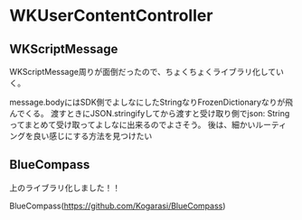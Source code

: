 # WKUserContentController

## WKScriptMessage

WKScriptMessage周りが面倒だったので、ちょくちょくライブラリ化していく。

message.bodyにはSDK側でよしなにしたStringなりFrozenDictionaryなりが飛んでくる。
渡すときにJSON.stringifyしてから渡すと受け取り側でjson: Stringってまとめて受け取ってよしなに出来るのでよさそう。
後は、細かいルーティングを良い感じにする方法を見つけたい

## BlueCompass

上のライブラリ化しました！！

BlueCompass(https://github.com/Kogarasi/BlueCompass)
